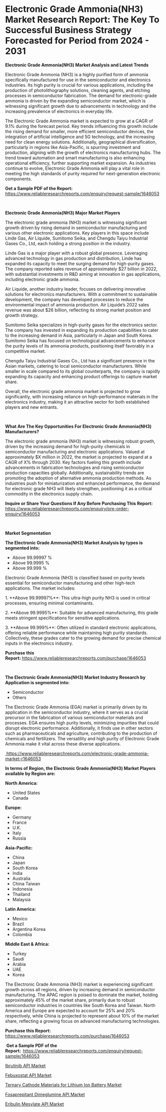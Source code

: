 <p><h1>Electronic Grade Ammonia(NH3) Market Research Report: The Key To Successful Business Strategy Forecasted for Period from 2024 - 2031</h1></p><p><strong>Electronic Grade Ammonia(NH3) Market Analysis and Latest Trends</strong></p>
<p><p>Electronic Grade Ammonia (NH3) is a highly purified form of ammonia specifically manufactured for use in the semiconductor and electronics industries. Its high purity is crucial for various applications, including the production of photolithography solutions, cleaning agents, and etching processes in semiconductor fabrication. The demand for electronic-grade ammonia is driven by the expanding semiconductor market, which is witnessing significant growth due to advancements in technology and the increasing prevalence of electronics in everyday life.</p><p>The Electronic Grade Ammonia market is expected to grow at a CAGR of 9.1% during the forecast period. Key trends influencing this growth include the rising demand for smaller, more efficient semiconductor devices, the integration of artificial intelligence and 5G technology, and the increasing need for clean energy solutions. Additionally, geographical diversification, particularly in regions like Asia-Pacific, is spurring investment and production, aligning with the growth of electronics manufacturing hubs. The trend toward automation and smart manufacturing is also enhancing operational efficiency, further supporting market expansion. As industries continue to evolve, Electronic Grade Ammonia will play a vital role in meeting the high standards of purity required for next-generation electronic components.</p></p>
<p><strong>Get a Sample PDF of the Report:&nbsp;</strong> <a href="https://www.reliableresearchreports.com/enquiry/request-sample/1646053?utm_campaign=1735&utm_medium=2&utm_source=Github&utm_content=ia&utm_term=27102024&utm_id=electronic-grade-ammonianh3">https://www.reliableresearchreports.com/enquiry/request-sample/1646053</a></p>
<p>&nbsp;</p>
<p><strong>Electronic Grade Ammonia(NH3) Major Market Players</strong></p>
<p><p>The electronic grade ammonia (NH3) market is witnessing significant growth driven by rising demand in semiconductor manufacturing and various other electronic applications. Key players in this space include Linde Gas, Air Liquide, Sumitomo Seika, and Chengdu Taiyu Industrial Gases Co., Ltd, each holding a strong position in the industry.</p><p>Linde Gas is a major player with a robust global presence. Leveraging advanced technology in gas production and distribution, Linde has expanded its capacity to meet the surging demand for high-purity gases. The company reported sales revenue of approximately $27 billion in 2022, with substantial investments in R&D aiming at innovation in gas applications, including electronic grade ammonia.</p><p>Air Liquide, another industry leader, focuses on delivering innovative solutions for electronics manufacturers. With a commitment to sustainable development, the company has developed processes to reduce the environmental impact of ammonia production. Air Liquide’s 2022 sales revenue was about $26 billion, reflecting its strong market position and growth strategy.</p><p>Sumitomo Seika specializes in high-purity gases for the electronics sector. The company has invested in expanding its production capabilities to cater to the increasing demand in Asia, particularly in Japan and South Korea. Sumitomo Seika has focused on technological advancements to enhance the purity levels of its ammonia products, positioning itself favorably in a competitive market.</p><p>Chengdu Taiyu Industrial Gases Co., Ltd has a significant presence in the Asian markets, catering to local semiconductor manufacturers. While smaller in scale compared to its global counterparts, the company is rapidly expanding its capacity and enhancing product offerings to capture market share.</p><p>Overall, the electronic grade ammonia market is projected to grow significantly, with increasing reliance on high-performance materials in the electronics industry, making it an attractive sector for both established players and new entrants.</p></p>
<p>&nbsp;</p>
<p><strong>What Are The Key Opportunities For Electronic Grade Ammonia(NH3) Manufacturers?</strong></p>
<p><p>The electronic grade ammonia (NH3) market is witnessing robust growth, driven by the increasing demand for high-purity chemicals in semiconductor manufacturing and electronic applications. Valued at approximately $X million in 2022, the market is projected to expand at a CAGR of X% through 2030. Key factors fueling this growth include advancements in fabrication technologies and rising semiconductor production capacities globally. Additionally, sustainability trends are promoting the adoption of alternative ammonia production methods. As industries push for miniaturization and enhanced performance, the demand for electronic grade NH3 will likely strengthen, positioning it as a critical commodity in the electronics supply chain.</p></p>
<p><strong>Inquire or Share Your Questions If Any Before Purchasing This Report:</strong> <a href="https://www.reliableresearchreports.com/enquiry/pre-order-enquiry/1646053?utm_campaign=1735&utm_medium=2&utm_source=Github&utm_content=ia&utm_term=27102024&utm_id=electronic-grade-ammonianh3">https://www.reliableresearchreports.com/enquiry/pre-order-enquiry/1646053</a></p>
<p>&nbsp;</p>
<p><strong>Market Segmentation</strong></p>
<p><strong>The Electronic Grade Ammonia(NH3) Market Analysis by types is segmented into:</strong></p>
<p><ul><li>Above 99.99997 %</li><li>Above 99.9995 %</li><li>Above 99.999 %</li></ul></p>
<p><p>Electronic Grade Ammonia (NH3) is classified based on purity levels essential for semiconductor manufacturing and other high-tech applications. The market includes:</p><p>1. **Above 99.99997%**: This ultra-high purity NH3 is used in critical processes, ensuring minimal contaminants.</p><p>2. **Above 99.9995%**: Suitable for advanced manufacturing, this grade meets stringent specifications for sensitive applications.</p><p>3. **Above 99.999%**: Often utilized in standard electronic applications, offering reliable performance while maintaining high purity standards. Collectively, these grades cater to the growing demand for precise chemical inputs in the electronics industry.</p></p>
<p><strong>Purchase this Report:&nbsp;</strong><a href="https://www.reliableresearchreports.com/purchase/1646053?utm_campaign=1735&utm_medium=2&utm_source=Github&utm_content=ia&utm_term=27102024&utm_id=electronic-grade-ammonianh3">https://www.reliableresearchreports.com/purchase/1646053</a></p>
<p>&nbsp;</p>
<p><strong>The Electronic Grade Ammonia(NH3) Market Industry Research by Application is segmented into:</strong></p>
<p><ul><li>Semiconductor</li><li>Others</li></ul></p>
<p><p>The Electronic Grade Ammonia (EGA) market is primarily driven by its application in the semiconductor industry, where it serves as a crucial precursor in the fabrication of various semiconductor materials and processes. EGA ensures high purity levels, minimizing impurities that could disrupt electronic performance. Additionally, it finds use in other sectors such as pharmaceuticals and agriculture, contributing to the production of chemicals and fertilizers. The versatility and high purity of Electronic Grade Ammonia make it vital across these diverse applications.</p></p>
<p><a href="https://www.reliableresearchreports.com/electronic-grade-ammonia-market-r1646053?utm_campaign=1735&utm_medium=2&utm_source=Github&utm_content=ia&utm_term=27102024&utm_id=electronic-grade-ammonianh3">&nbsp;https://www.reliableresearchreports.com/electronic-grade-ammonia-market-r1646053</a></p>
<p><strong>In terms of Region, the Electronic Grade Ammonia(NH3) Market Players available by Region are:</strong></p>
<p>
    <p> <strong> North America: </strong>
        <ul>
            <li>United States</li>
            <li>Canada</li>
        </ul>
        </p> 
    <p> <strong> Europe: </strong>
        <ul>
            <li>Germany</li>
            <li>France</li>
            <li>U.K.</li>
            <li>Italy</li>
            <li>Russia</li>
        </ul>
        </p> 
    <p> <strong> Asia-Pacific: </strong>
        <ul>
            <li>China</li>
            <li>Japan</li>
            <li>South Korea</li>
            <li>India</li>
            <li>Australia</li>
            <li>China Taiwan</li>
            <li>Indonesia</li>
            <li>Thailand</li>
            <li>Malaysia</li>
        </ul>
        </p> 
    <p> <strong> Latin America: </strong>
        <ul>
            <li>Mexico</li>
            <li>Brazil</li>
            <li>Argentina Korea</li>
            <li>Colombia</li>
        </ul>
        </p> 
    <p> <strong> Middle East & Africa: </strong>
        <ul>
            <li>Turkey</li>
            <li>Saudi</li>
            <li>Arabia</li>
            <li>UAE</li>
            <li>Korea</li>
        </ul>
    </p>
    </p>
<p><p>The Electronic Grade Ammonia (NH3) market is experiencing significant growth across all regions, driven by increasing demand in semiconductor manufacturing. The APAC region is poised to dominate the market, holding approximately 45% of the market share, primarily due to robust semiconductor industries in countries like South Korea and Taiwan. North America and Europe are expected to account for 25% and 20% respectively, while China is projected to represent about 10% of the market share, reflecting a growing focus on advanced manufacturing technologies.</p></p>
<p><strong>Purchase this Report: </strong><a href="https://www.reliableresearchreports.com/purchase/1646053?utm_campaign=1735&utm_medium=2&utm_source=Github&utm_content=ia&utm_term=27102024&utm_id=electronic-grade-ammonianh3">https://www.reliableresearchreports.com/purchase/1646053</a></p>
<p>&nbsp;<strong>Get a Sample PDF of the Report:&nbsp;&nbsp;</strong><a href="https://www.reliableresearchreports.com/enquiry/request-sample/1646053?utm_campaign=1735&utm_medium=2&utm_source=Github&utm_content=ia&utm_term=27102024&utm_id=electronic-grade-ammonianh3">https://www.reliableresearchreports.com/enquiry/request-sample/1646053</a></p>
<p><strong></strong></p>
<p><p><a href="https://www.linkedin.com/pulse/ibrutinib-api-market-industry-landscape-growth-trajectories-bkkbe?trk=public_post_embed_feed-article-content&utm_campaign=1735&utm_medium=2&utm_source=Github&utm_content=ia&utm_term=27102024&utm_id=electronic-grade-ammonianh3">Ibrutinib API Market</a></p><p><a href="https://www.linkedin.com/pulse/febuxostat-api-industry-resonance-51-amplification-across-mp6he?trk=public_post_embed_feed-article-content&utm_campaign=1735&utm_medium=2&utm_source=Github&utm_content=ia&utm_term=27102024&utm_id=electronic-grade-ammonianh3">Febuxostat API Market</a></p><p><a href="https://github.com/lawriesievelwij/Market-Research-Report-List-1/blob/main/ternary-cathode-materials-for-lithium-ion-battery-market.md?utm_campaign=1735&utm_medium=2&utm_source=Github&utm_content=ia&utm_term=27102024&utm_id=electronic-grade-ammonianh3">Ternary Cathode Materials for Lithium Ion Battery Market</a></p><p><a href="https://www.linkedin.com/pulse/sustainability-trends-fosaprepitant-dimeglumine-api-industry-gzcbe?trk=public_post_embed_feed-article-content&utm_campaign=1735&utm_medium=2&utm_source=Github&utm_content=ia&utm_term=27102024&utm_id=electronic-grade-ammonianh3">Fosaprepitant Dimeglumine API Market</a></p><p><a href="https://www.linkedin.com/pulse/eribulin-mesylate-api-market-matrix-applications-types-cagr-ec0ze?trk=public_post_embed_feed-article-content&utm_campaign=1735&utm_medium=2&utm_source=Github&utm_content=ia&utm_term=27102024&utm_id=electronic-grade-ammonianh3">Eribulin Mesylate API Market</a></p></p>